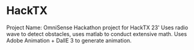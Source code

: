 # HackTX
Project Name: OmniSense
Hackathon project for HackTX 23'
Uses radio wave to detect obstacles, uses matlab to conduct extensive math.
Uses Adobe Animation + DallE 3 to generate animation.
